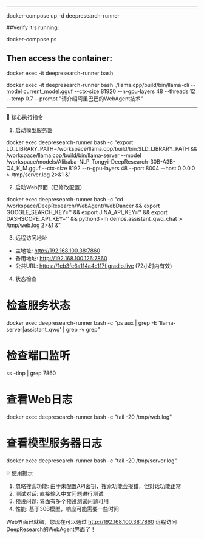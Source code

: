 ----------------------------------------------------------------------
docker-compose up -d deepresearch-runner

##Verify it's running:

  docker-compose ps

  ## Then access the container:

  docker exec -it deepresearch-runner bash


docker exec -it deepresearch-runner bash
./llama.cpp/build/bin/llama-cli     --model current_model.gguf     --ctx-size 81920     --n-gpu-layers 48     --threads 12  
   --temp 0.7     --prompt "请介绍阿里巴巴的WebAgent技术" 

------------------------------------
 🔧 核心执行指令

  1. 启动模型服务器

  docker exec deepresearch-runner bash -c "export LD_LIBRARY_PATH=/workspace/llama.cpp/build/bin:$LD_LIBRARY_PATH && 
  /workspace/llama.cpp/build/bin/llama-server --model /workspace/models/Alibaba-NLP_Tongyi-DeepResearch-30B-A3B-Q4_K_M.gguf --ctx-size 8192 
  --n-gpu-layers 48 --port 8004 --host 0.0.0.0 > /tmp/server.log 2>&1 &"

  2. 启动Web界面（已修改配置）

  docker exec deepresearch-runner bash -c "cd /workspace/DeepResearch/WebAgent/WebDancer && export GOOGLE_SEARCH_KEY='' && export 
  JINA_API_KEY='' && export DASHSCOPE_API_KEY='' && python3 -m demos.assistant_qwq_chat > /tmp/web.log 2>&1 &"

  3. 远程访问地址

  - 主地址: http://192.168.100.38:7860
  - 备用地址: http://192.168.100.126:7860
  - 公共URL: https://1eb3fe6a114a4c117f.gradio.live (72小时内有效)

  4. 状态检查

  # 检查服务状态
  docker exec deepresearch-runner bash -c "ps aux | grep -E 'llama-server|assistant_qwq' | grep -v grep"

  # 检查端口监听
  ss -tlnp | grep 7860

  # 查看Web日志
  docker exec deepresearch-runner bash -c "tail -20 /tmp/web.log"

  # 查看模型服务器日志
  docker exec deepresearch-runner bash -c "tail -20 /tmp/server.log"

  💡 使用提示

  1. 忽略搜索功能: 由于未配置API密钥，搜索功能会报错，但对话功能正常
  2. 测试对话: 直接输入中文问题进行测试
  3. 预设问题: 界面有多个预设测试问题可用
  4. 性能: 基于30B模型，响应可能需要一些时间

  Web界面已就绪，您现在可以通过 http://192.168.100.38:7860 远程访问DeepResearch的WebAgent界面了！

